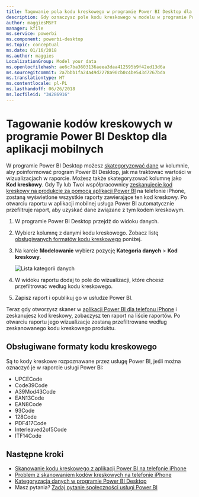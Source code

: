 ```yaml
---
title: Tagowanie pola kodu kreskowego w programie Power BI Desktop dla aplikacji mobilnych
description: Gdy oznaczysz pole kodu kreskowego w modelu w programie Power BI Desktop, możesz automatycznie filtrować dane dotyczące kodów kreskowych w aplikacji Power BI na telefonie iPhone.
author: maggiesMSFT
manager: kfile
ms.service: powerbi
ms.component: powerbi-desktop
ms.topic: conceptual
ms.date: 01/16/2018
ms.author: maggies
LocalizationGroup: Model your data
ms.openlocfilehash: ae6c7ba3603136aeea3daa412595b9f42ed13d6a
ms.sourcegitcommit: 2a7bbb1fa24a49d2278a90cb0c4be543d7267bda
ms.translationtype: HT
ms.contentlocale: pl-PL
ms.lasthandoff: 06/26/2018
ms.locfileid: "34286916"
---
```

# <a name="tag-barcodes-in-power-bi-desktop-for-the-mobile-apps"></a>Tagowanie kodów kreskowych w programie Power BI Desktop dla aplikacji mobilnych
W programie Power BI Desktop możesz [skategoryzować dane](desktop-data-categorization.md) w kolumnie, aby poinformować program Power BI Desktop, jak ma traktować wartości w wizualizacjach w raporcie. Możesz także skategoryzować kolumnę jako **Kod kreskowy**. Gdy Ty lub Twoi współpracownicy [zeskanujecie kod kreskowy na produkcie za pomocą aplikacji Power BI](mobile-apps-scan-barcode-iphone.md) na telefonie iPhone, zostaną wyświetlone wszystkie raporty zawierające ten kod kreskowy. Po otwarciu raportu w aplikacji mobilnej usługa Power BI automatycznie przefiltruje raport, aby uzyskać dane związane z tym kodem kreskowym.

1. W programie Power BI Desktop przejdź do widoku danych.
2. Wybierz kolumnę z danymi kodu kreskowego. Zobacz listę [obsługiwanych formatów kodu kreskowego](#supported-barcode-formats) poniżej.
3. Na karcie **Modelowanie** wybierz pozycję **Kategoria danych** > **Kod kreskowy**.
   
    ![Lista kategorii danych](media/desktop-mobile-barcodes/power-bi-desktop-barcode.png)
4. W widoku raportu dodaj to pole do wizualizacji, które chcesz przefiltrować według kodu kreskowego.
5. Zapisz raport i opublikuj go w usłudze Power BI.

Teraz gdy otworzysz skaner w [aplikacji Power BI dla telefonu iPhone](mobile-ios-ipad-iphone-apps.md) i zeskanujesz kod kreskowy, zobaczysz ten raport na liście raportów. Po otwarciu raportu jego wizualizacje zostaną przefiltrowane według zeskanowanego kodu kreskowego produktu.

## <a name="supported-barcode-formats"></a>Obsługiwane formaty kodu kreskowego
Są to kody kreskowe rozpoznawane przez usługę Power BI, jeśli można oznaczyć je w raporcie usługi Power BI: 

* UPCECode 
* Code39Code  
* A39Mod43Code 
* EAN13Code 
* EAN8Code  
* 93Code  
* 128Code 
* PDF417Code 
* Interleaved2of5Code 
* ITF14Code 

## <a name="next-steps"></a>Następne kroki
* [Skanowanie kodu kreskowego z aplikacji Power BI na telefonie iPhone](mobile-apps-scan-barcode-iphone.md)
* [Problem z skanowaniem kodów kreskowych na telefonie iPhone](mobile-apps-scan-barcode-iphone.md#issues-with-scanning-a-barcode)
* [Kategoryzacja danych w programie Power BI Desktop](desktop-data-categorization.md)  
* Masz pytania? [Zadaj pytanie społeczności usługi Power BI](http://community.powerbi.com/)

